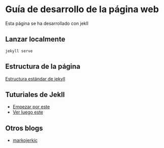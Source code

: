 # Guía de desarrollo de la página web

Esta página se ha desarrollado con jekll


## Lanzar localmente

`jekyll serve`


## Estructura de la página

[Estructura estándar de jekyll](https://jekyllrb.com/docs/structure/)



## Tuturiales de Jekll

* [Empezar por este](https://css-tricks.com/building-a-jekyll-site-part-1-of-3/)
* [Ver luego este](https://www.taniarascia.com/make-a-static-website-with-jekyll/)




## Otros blogs

* [markojerkic](https://markojerkic.com)